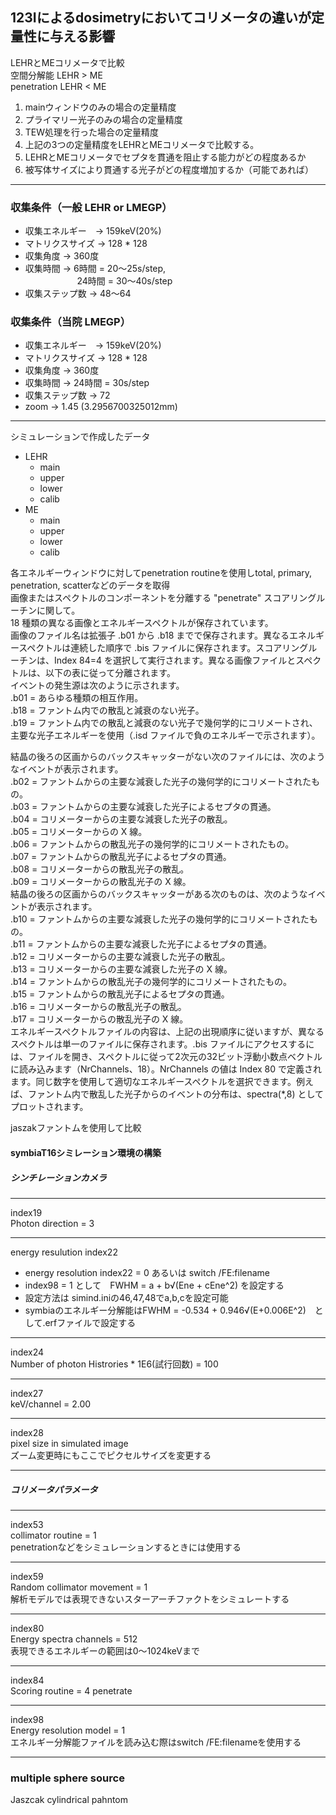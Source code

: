 ## 123Iによるdosimetryにおいてコリメータの違いが定量性に与える影響
  
LEHRとMEコリメータで比較  
空間分解能 LEHR > ME  
penetration LEHR < ME
1. mainウィンドウのみの場合の定量精度
2. プライマリー光子のみの場合の定量精度  
3. TEW処理を行った場合の定量精度  
4. 上記の3つの定量精度をLEHRとMEコリメータで比較する。  
5. LEHRとMEコリメータでセプタを貫通を阻止する能力がどの程度あるか  
6. 被写体サイズにより貫通する光子がどの程度増加するか（可能であれば）  
___

### 収集条件（一般 LEHR or LMEGP）  
- 収集エネルギー　-> 159keV(20%)  
- マトリクスサイズ -> 128 * 128  
- 収集角度 -> 360度  
- 収集時間 -> 6時間 = 20～25s/step,  
&emsp; &emsp; &emsp; &emsp; &ensp; 24時間 = 30～40s/step  
- 収集ステップ数 -> 48～64  
### 収集条件（当院 LMEGP）  
- 収集エネルギー　-> 159keV(20%)  
- マトリクスサイズ -> 128 * 128  
- 収集角度 -> 360度  
- 収集時間 -> 24時間 = 30s/step  
- 収集ステップ数 -> 72  
- zoom -> 1.45 (3.2956700325012mm)
___  
シミュレーションで作成したデータ  
- LEHR  
    - main  
    - upper  
    - lower  
    - calib  
- ME  
    - main  
    - upper  
    - lower  
    - calib  

各エネルギーウィンドウに対してpenetration routineを使用しtotal, primary, penetration, scatterなどのデータを取得  
画像またはスペクトルのコンポーネントを分離する "penetrate" スコアリングルーチンに関して。    
18 種類の異なる画像とエネルギースペクトルが保存されています。  
画像のファイル名は拡張子 .b01 から .b18 までで保存されます。異なるエネルギースペクトルは連続した順序で .bis ファイルに保存されます。スコアリングルーチンは、Index 84=4 を選択して実行されます。異なる画像ファイルとスペクトルは、以下の表に従って分離されます。  
イベントの発生源は次のように示されます。  
.b01 = あらゆる種類の相互作用。  
.b18 = ファントム内での散乱と減衰のない光子。  
.b19 = ファントム内での散乱と減衰のない光子で幾何学的にコリメートされ、主要な光子エネルギーを使用（.isd ファイルで負のエネルギーで示されます）。  
  
結晶の後ろの区画からのバックスキャッターがない次のファイルには、次のようなイベントが表示されます。  
.b02 = ファントムからの主要な減衰した光子の幾何学的にコリメートされたもの。  
.b03 = ファントムからの主要な減衰した光子によるセプタの貫通。  
.b04 = コリメーターからの主要な減衰した光子の散乱。  
.b05 = コリメーターからの X 線。  
.b06 = ファントムからの散乱光子の幾何学的にコリメートされたもの。  
.b07 = ファントムからの散乱光子によるセプタの貫通。  
.b08 = コリメーターからの散乱光子の散乱。  
.b09 = コリメーターからの散乱光子の X 線。  
結晶の後ろの区画からのバックスキャッターがある次のものは、次のようなイベントが表示されます。  
.b10 = ファントムからの主要な減衰した光子の幾何学的にコリメートされたもの。  
.b11 = ファントムからの主要な減衰した光子によるセプタの貫通。  
.b12 = コリメーターからの主要な減衰した光子の散乱。  
.b13 = コリメーターからの主要な減衰した光子の X 線。  
.b14 = ファントムからの散乱光子の幾何学的にコリメートされたもの。  
.b15 = ファントムからの散乱光子によるセプタの貫通。  
.b16 = コリメーターからの散乱光子の散乱。  
.b17 = コリメーターからの散乱光子の X 線。  
エネルギースペクトルファイルの内容は、上記の出現順序に従いますが、異なるスペクトルは単一のファイルに保存されます。.bis ファイルにアクセスするには、ファイルを開き、スペクトルに従って2次元の32ビット浮動小数点ベクトルに読み込みます（NrChannels、18）。NrChannels の値は Index 80 で定義されます。同じ数字を使用して適切なエネルギースペクトルを選択できます。例えば、ファントム内で散乱した光子からのイベントの分布は、spectra(*,8) としてプロットされます。

jaszakファントムを使用して比較


####  symbiaT16シミレーション環境の構築
##### シンチレーションカメラ  
___  
index19  
Photon direction = 3

___  
energy resulution index22    
- energy resolution  index22 = 0 あるいは switch /FE:filename 
- index98 = 1 として　FWHM = a + b√(Ene + cEne^2)  を設定する
- 設定方法は simind.iniの46,47,48でa,b,cを設定可能
- symbiaのエネルギー分解能はFWHM = -0.534 + 0.946√(E+0.006E^2)　として.erfファイルで設定する
___  
index24  
Number of photon Histrories * 1E6(試行回数)  =   100  
___  
index27  
keV/channel = 2.00  
___  
index28  
pixel size in simulated image  
ズーム変更時にもここでピクセルサイズを変更する  
___
##### コリメータパラメータ　　
___  
index53  
collimator routine = 1  
penetrationなどをシミュレーションするときには使用する  
___  
index59  
Random collimator movement = 1  
解析モデルでは表現できないスターアーチファクトをシミュレートする  
___  
index80  
Energy spectra channels = 512  
表現できるエネルギーの範囲は0～1024keVまで  
___  
index84  
Scoring routine = 4 penetrate  
___
index98  
Energy resolution model = 1  
エネルギー分解能ファイルを読み込む際はswitch /FE:filenameを使用する　　
___
### multiple sphere source  
Jaszcak cylindrical pahntom  


